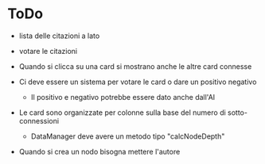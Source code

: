 # ToDo

- lista delle citazioni a lato
- votare le citazioni

- Quando si clicca su una card si mostrano anche le altre card connesse
- Ci deve essere un sistema per votare le card o dare un positivo negativo
  - Il positivo e negativo potrebbe essere dato anche dall'AI
- Le card sono organizzate per colonne sulla base del numero di sotto-connessioni
  - DataManager deve avere un metodo tipo "calcNodeDepth"
- Quando si crea un nodo bisogna mettere l'autore
